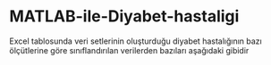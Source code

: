 # MATLAB-ile-Diyabet-hastaligi

Excel tablosunda veri setlerinin oluşturduğu diyabet hastalığının bazı ölçütlerine göre sınıflandırılan
verilerden bazıları aşağıdaki gibidir
